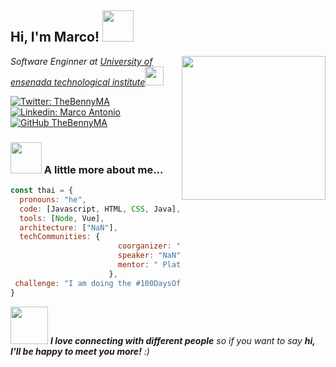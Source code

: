 <h2> Hi, I'm Marco! <img src="https://media.giphy.com/media/mGcNjsfWAjY5AEZNw6/giphy.gif" width="50"></h2>
<img align='right' src="https://media.giphy.com/media/26VjwfLk7CRslWHSWI/giphy.gif" width="230">
<p><em>Software Enginner at <a href="https://www.ensenada.tecnm.mx/">University of ensenada technological institute</a><img src="https://media.giphy.com/media/fYSnHlufseco8Fh93Z/giphy.gif" width="30">
</em></p>

[![Twitter: TheBennyMA](https://img.shields.io/twitter/follow/TheBennyMA?style=social)](https://twitter.com/TheBennyMA)
[![Linkedin: Marco Antonio](https://img.shields.io/badge/-TheBennyMA-blue?style=flat-square&logo=Linkedin&logoColor=white&link=https://www.linkedin.com/in/marcoantonioalvaradocabrera/)](https://www.linkedin.com/in/marcoantonioalvaradocabrera/)
[![GitHub TheBennyMA](https://img.shields.io/github/followers/TheBennyMA?label=follow&style=social)](https://github.com/thebennyma)


### <img src="https://media.giphy.com/media/VgCDAzcKvsR6OM0uWg/giphy.gif" width="50"> A little more about me...  

```javascript
const thai = {
  pronouns: "he",
  code: [Javascript, HTML, CSS, Java],
  tools: [Node, Vue],
  architecture: ["NaN"],
  techCommunities: {
                        coorganizer: "NaN",
                        speaker: "NaN",
                        mentor: " Platzi and Udemy"
                      },
 challenge: "I am doing the #100DaysOfCode challenge focused on react and typescript"
}
```

<img src="https://media.giphy.com/media/LnQjpWaON8nhr21vNW/giphy.gif" width="60"> <em><b>I love connecting with different people</b> so if you want to say <b>hi, I'll be happy to meet you more!</b> :)</em>

<!--
**thebennyma/thebennyma** is a ✨ _special_ ✨ repository because its `README.md` (this file) appears on your GitHub profile.

Here are some ideas to get you started:

- 🔭 I’m currently working on ...
- 🌱 I’m currently learning ...
- 👯 I’m looking to collaborate on ...
- 🤔 I’m looking for help with ...
- 💬 Ask me about ...
- 📫 How to reach me: ...
- 😄 Pronouns: ...
- ⚡ Fun fact: ...
-->
